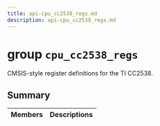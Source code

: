 ```yaml
---
title: api-cpu_cc2538_regs.md
description: api-cpu_cc2538_regs.md
---
```

# group `cpu_cc2538_regs` 

CMSIS-style register definitions for the TI CC2538.

## Summary

 Members                        | Descriptions                                
--------------------------------|---------------------------------------------

